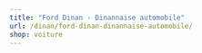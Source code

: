 ```yaml
---
title: "Ford Dinan - Dinannaise automobile"
url: /dinan/ford-dinan-dinannaise-automobile/
shop: voiture
---
```

